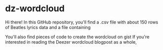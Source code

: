 # dz-wordcloud
Hi there! In this GitHub repository, you'll find a .csv file with about 150 rows of Beatles lyrics data and a file containing 

You'll also find pieces of code to create the wordcloud on gist
If you're interested in reading the Deezer wordcloud blogpost as a whole, 
